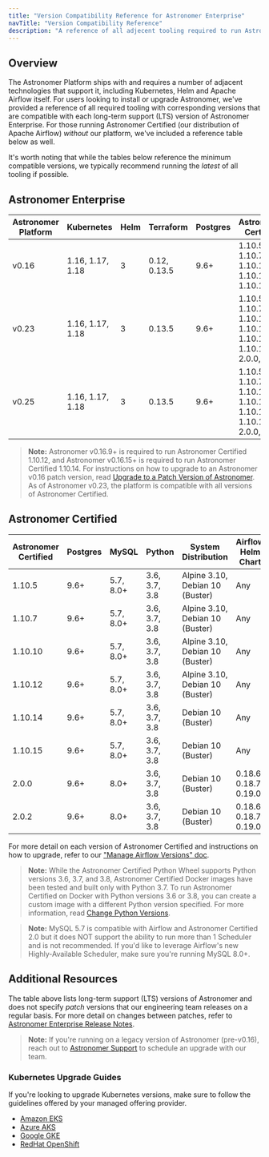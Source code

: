 ```yaml
---
title: "Version Compatibility Reference for Astronomer Enterprise"
navTitle: "Version Compatibility Reference"
description: "A reference of all adjecent tooling required to run Astronomer Enterprise and corresponding version compatibility."
---
```


## Overview

The Astronomer Platform ships with and requires a number of adjacent technologies that support it, including Kubernetes, Helm and Apache Airflow itself. For users looking to install or upgrade Astronomer, we've provided a reference of all required tooling with corresponding versions that are compatible with each long-term support (LTS) version of Astronomer Enterprise. For those running Astronomer Certified (our distribution of Apache Airflow) _without_ our platform, we've included a reference table below as well.

It's worth noting that while the tables below reference the minimum compatible versions, we typically recommend running the _latest_ of all tooling if possible.

## Astronomer Enterprise

| Astronomer Platform | Kubernetes       | Helm | Terraform    | Postgres | Astronomer Certified                                             | Python        | Astronomer CLI |
| ------------------- | ---------------- | ---- | ------------ | -------- | ---------------------------------------------------------------- | --------------| -------------- |
| v0.16               | 1.16, 1.17, 1.18 | 3    | 0.12, 0.13.5 | 9.6+     | 1.10.5, 1.10.7, 1.10.10, 1.10.12, 1.10.14                        | 3.6, 3.7, 3.8 | 0.16           |
| v0.23               | 1.16, 1.17, 1.18 | 3    | 0.13.5       | 9.6+     | 1.10.5, 1.10.7, 1.10.10, 1.10.12, 1.10.14, 1.10.15, 2.0.0, 2.0.2 | 3.6, 3.7, 3.8 | 0.23           |
| v0.25               | 1.16, 1.17, 1.18 | 3    | 0.13.5       | 9.6+     | 1.10.5, 1.10.7, 1.10.10, 1.10.12, 1.10.14, 1.10.15, 2.0.0, 2.0.2 | 3.6, 3.7, 3.8 | 0.25           |

> **Note:** Astronomer v0.16.9+ is required to run Astronomer Certified 1.10.12, and Astronomer v0.16.15+ is required to run Astronomer Certified 1.10.14. For instructions on how to upgrade to an Astronomer v0.16 patch version, read [Upgrade to a Patch Version of Astronomer](https://www.astronomer.io/docs/enterprise/v0.25/manage-astronomer/upgrade-astronomer-patch). As of Astronomer v0.23, the platform is compatible with all versions of Astronomer Certified.

## Astronomer Certified

| Astronomer Certified | Postgres | MySQL     | Python        | System Distribution             | Airflow Helm Chart     |
| -------------------- | -------- | --------- | ------------- | ------------------------------- | ---------------------- |
| 1.10.5               | 9.6+     | 5.7, 8.0+ | 3.6, 3.7, 3.8 | Alpine 3.10, Debian 10 (Buster) | Any                    |
| 1.10.7               | 9.6+     | 5.7, 8.0+ | 3.6, 3.7, 3.8 | Alpine 3.10, Debian 10 (Buster) | Any                    |
| 1.10.10              | 9.6+     | 5.7, 8.0+ | 3.6, 3.7, 3.8 | Alpine 3.10, Debian 10 (Buster) | Any                    |
| 1.10.12              | 9.6+     | 5.7, 8.0+ | 3.6, 3.7, 3.8 | Alpine 3.10, Debian 10 (Buster) | Any                    |
| 1.10.14              | 9.6+     | 5.7, 8.0+ | 3.6, 3.7, 3.8 | Debian 10 (Buster)              | Any                    |
| 1.10.15              | 9.6+     | 5.7, 8.0+ | 3.6, 3.7, 3.8 | Debian 10 (Buster)              | Any                    |
| 2.0.0                | 9.6+     | 8.0+      | 3.6, 3.7, 3.8 | Debian 10 (Buster)              | 0.18.6, 0.18.7, 0.19.0 |
| 2.0.2                | 9.6+     | 8.0+      | 3.6, 3.7, 3.8 | Debian 10 (Buster)              | 0.18.6, 0.18.7, 0.19.0 |

For more detail on each version of Astronomer Certified and instructions on how to upgrade, refer to our ["Manage Airflow Versions" doc](https://www.astronomer.io/docs/enterprise/v0.25/customize-airflow/manage-airflow-versions/).

> **Note:** While the Astronomer Certified Python Wheel supports Python versions 3.6, 3.7, and 3.8, Astronomer Certified Docker images have been tested and built only with Python 3.7. To run Astronomer Certified on Docker with Python versions 3.6 or 3.8, you can create a custom image with a different Python version specified. For more information, read [Change Python Versions](/docs/enterprise/v0.25/customize-image#build-with-a-different-python-version).

> **Note:** MySQL 5.7 is compatible with Airflow and Astronomer Certified 2.0 but it does NOT support the ability to run more than 1 Scheduler and is not recommended. If you'd like to leverage Airflow's new Highly-Available Scheduler, make sure you're running MySQL 8.0+.

## Additional Resources

The table above lists long-term support (LTS) versions of Astronomer and does not specify _patch_ versions that our engineering team releases on a regular basis. For more detail on changes between patches, refer to [Astronomer Enterprise Release Notes](https://www.astronomer.io/docs/enterprise/v0.25/resources/release-notes/).

> **Note:** If you're running on a legacy version of Astronomer (pre-v0.16), reach out to [Astronomer Support](https://support.astronomer.io) to schedule an upgrade with our team.

### Kubernetes Upgrade Guides

If you're looking to upgrade Kubernetes versions, make sure to follow the guidelines offered by your managed offering provider.

- [Amazon EKS](https://docs.aws.amazon.com/eks/latest/userguide/update-cluster.html)
- [Azure AKS](https://docs.microsoft.com/en-us/azure/aks/upgrade-cluster)
- [Google GKE](https://cloud.google.com/kubernetes-engine/docs/concepts/cluster-upgrades)
- [RedHat OpenShift](https://docs.openshift.com/container-platform/4.6/updating/updating-cluster-between-minor.html)
